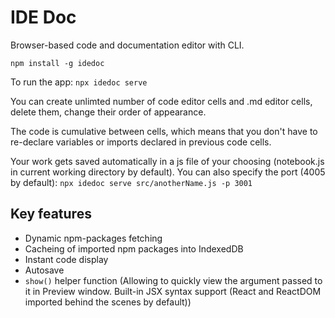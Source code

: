 # IDE Doc

Browser-based code and documentation editor with CLI.

`npm install -g idedoc`

To run the app: `npx idedoc serve`

You can create unlimted number of code editor cells and .md editor cells, delete them, change their order of appearance.

The code is cumulative between cells, which means that you don't have to re-declare variables or imports declared in previous code cells.

Your work gets saved automatically in a js file of your choosing (notebook.js in current working directory by default). You can also specify the port (4005 by default):
`npx idedoc serve src/anotherName.js -p 3001`

## Key features

- Dynamic npm-packages fetching
- Cacheing of imported npm packages into IndexedDB
- Instant code display
- Autosave
- `show()` helper function (Allowing to quickly view the argument passed to it in Preview window. Built-in JSX syntax support (React and ReactDOM imported behind the scenes by default))
